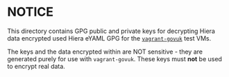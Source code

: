 # NOTICE

This directory contains GPG public and private keys for decrypting Hiera data
encrypted used Hiera eYAML GPG for the [`vagrant-govuk`][vagrant-govuk] test
VMs.

The keys and the data encrypted within are NOT sensitive - they are generated
purely for use with `vagrant-govuk`. These keys must __not__ be used to encrypt
real data.

[vagrant-govuk]: https://github.com/alphagov/vagrant-govuk
